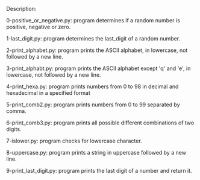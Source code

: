 Description:

0-positive_or_negative.py: program determines if a random number is positive, negative or zero.

1-last_digit.py: program determines the last_digit of a random number.

2-print_alphabet.py: program prints the ASCII alphabet, in lowercase, not followed by a new line.

3-print_alphabt.py: program prints the ASCII alphabet except 'q' and 'e', in lowercase, not followed by a new line.

4-print_hexa.py: program prints numbers from 0 to 98 in decimal and hexadecimal in  a specified format

5-print_comb2.py: program prints numbers from 0 to 99 separated by comma.

6-print_comb3.py: program prints all possible different combinations of two digits.

7-islower.py: program checks for lowercase character.

8-uppercase.py: program prints a string in uppercase followed by a new line.

9-print_last_digit.py: program prints the last digit of a number and return it.

